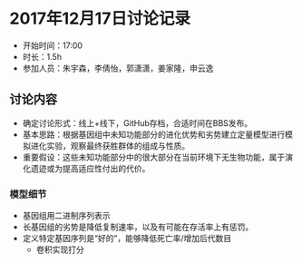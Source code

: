 # 2017年12月17日讨论记录

* 开始时间：17:00
* 时长：1.5h
* 参加人员：朱宇森，李倩怡，郭潇潇，姜家隆，申云逸

## 讨论内容

* 确定讨论形式：线上+线下，GitHub存档，合适时间在BBS发布。
* 基本思路：根据基因组中未知功能部分的进化优势和劣势建立定量模型进行模拟进化实验，观察最终获胜群体的组成与性质。
* 重要假设：这些未知功能部分中的很大部分在当前环境下无生物功能，属于演化遗迹或为提高适应性付出的代价。

### 模型细节

* 基因组用二进制序列表示
* 长基因组的劣势是降低复制速率，以及有可能在存活率上有惩罚。
* 定义特定基因序列是“好的”，能够降低死亡率/增加后代数目
    * 卷积实现打分
 
